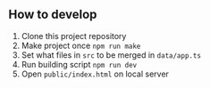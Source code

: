 ## How to develop
1. Clone this project repository
2. Make project once
   `npm run make`
3. Set what files in `src` to be merged in `data/app.ts`
4. Run building script
   `npm run dev`
5. Open `public/index.html` on local server
